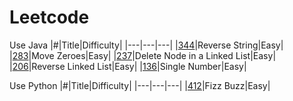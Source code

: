 # Leetcode

Use Java
|#|Title|Difficulty|
|---|---|---|
|[344](./344.java)|Reverse String|Easy|
|[283](./283.java)|Move Zeroes|Easy|
|[237](./237.java)|Delete Node in a Linked List|Easy|
|[206](./206.java)|Reverse Linked List|Easy|
|[136](./136.java)|Single Number|Easy|


Use Python
|#|Title|Difficulty|
|---|---|---|
|[412](./412.py)|Fizz Buzz|Easy|

